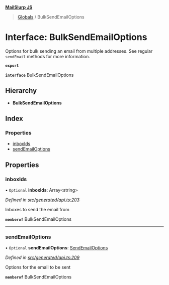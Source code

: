 **[MailSlurp JS](../README.md)**

> [Globals](../README.md) / BulkSendEmailOptions

# Interface: BulkSendEmailOptions

Options for bulk sending an email from multiple addresses. See regular `sendEmail` methods for more information.

**`export`** 

**`interface`** BulkSendEmailOptions

## Hierarchy

* **BulkSendEmailOptions**

## Index

### Properties

* [inboxIds](bulksendemailoptions.md#inboxids)
* [sendEmailOptions](bulksendemailoptions.md#sendemailoptions)

## Properties

### inboxIds

• `Optional` **inboxIds**: Array\<string>

*Defined in [src/generated/api.ts:203](https://github.com/mailslurp/mailslurp-client/blob/f5ab9d3/src/generated/api.ts#L203)*

Inboxes to send the email from

**`memberof`** BulkSendEmailOptions

___

### sendEmailOptions

• `Optional` **sendEmailOptions**: [SendEmailOptions](../modules/sendemailoptions.md)

*Defined in [src/generated/api.ts:209](https://github.com/mailslurp/mailslurp-client/blob/f5ab9d3/src/generated/api.ts#L209)*

Options for the email to be sent

**`memberof`** BulkSendEmailOptions
